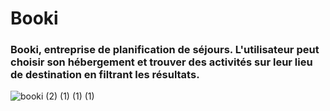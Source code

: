 # Booki

### Booki, entreprise de planification de séjours. L'utilisateur peut choisir son hébergement et trouver des activités sur leur lieu de destination en filtrant les résultats.

![booki (2) (1) (1) (1)](https://github.com/Souleymane7800/Booki/assets/94050676/2c9da48a-2e2a-4c12-9420-47935ba85f5b)
